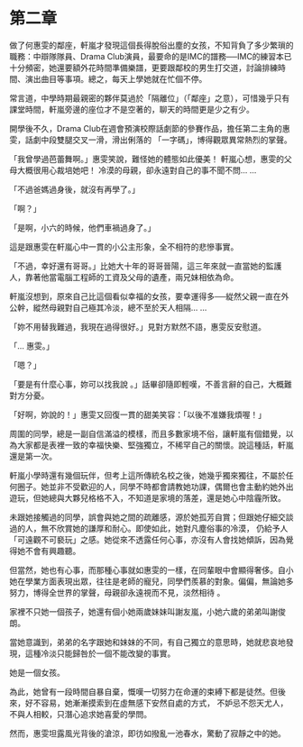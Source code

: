 # 第二章

做了何惠雯的鄰座，軒嵐才發現這個長得脫俗出塵的女孩，不知背負了多少繁瑣的職務：中辯隊隊員、Drama Club演員，最要命的是IMC的譜務──IMC的練習本已十分頻密，她還要額外花時間準備樂譜，更要跟鄰校的男生打交道，討論排練時間、演出曲目等事項。總之，每天上學她就在忙個不停。

常言道，中學時期最親密的夥伴莫過於「隔離位」（「鄰座」之意），可惜幾乎只有課堂時間，軒嵐旁邊的座位才不是空著的，聊天的時間更是少之有少。

開學後不久，Drama Club在週會預演校際話劇節的參賽作品，擔任第二主角的惠雯，話劇中段雙腿交叉一滑，滑出俐落的 「一字碼」，博得觀眾異常熱烈的掌聲。

「我曾學過芭蕾舞啊。」惠雯笑說，難怪她的體態如此優美！ 軒嵐心想，惠雯的父母大概很用心裁培她吧！ 冷漠的母親，卻永遠對自己的事不聞不問… …

「不過爸媽過身後，就沒有再學了。」

「啊？」

「是啊，小六的時候，他們車禍過身了。」

這是跟惠雯在軒嵐心中一貫的小公主形象，全不相符的悲慘事實。

「不過，幸好還有哥哥。」比她大十年的哥哥晉陽，這三年來就一直當她的監護人，靠著他當電腦工程師的工資及父母的遺產，兩兄妹相依為命。

軒嵐沒想到，原來自己比這個看似幸福的女孩，要幸運得多──緃然父親一直在外公幹，縱然母親對自己極其冷淡，總不至於天人相隔… …

「妳不用替我難過，我現在過得很好。」見對方默然不語，惠雯反安慰道。

「… 惠雯。」

「嗯？」

「要是有什麼心事，妳可以找我說 。」話畢卻隨即輕嘆，不善言辭的自己，大概難對方分憂。

「好啊，妳說的！」惠雯又回復一貫的甜美笑容：「以後不准嫌我煩喔！」

周圍的同學，總是一副自信滿溢的模樣，而且多數家境不俗，讓軒嵐有個錯覺，以為大家都是表裡一致的幸福快樂、堅強獨立，不稀罕自己的關懷。說這種話，軒嵐還是第一次。

軒嵐小學時還有幾個玩伴，但考上這所傳統名校之後，她幾乎獨來獨往，不屬於任何圈子。她並非不受歡迎的人，同學不時都會請教她功課，偶爾也會主動約她外出遊玩，但她總與大夥兒格格不入，不知道是家境的落差，還是她心中陰霾所致。

未跟她接觸過的同學，誤會與她之間的疏離感，源於她孤芳自賞；但跟她仔細交談過的人，無不欣賞她的謙厚和耐心。即使如此，她對凡塵俗事的冷漠， 仍給予人「可遠觀不可褻玩」之感。她從來不透露任何心事，亦沒有人會找她傾訴，因為覺得她不會有興趣聽。

但當然，她也有心事，而那種心事就如惠雯的一樣，在同輩眼中會顯得奢侈。自小她在學業方面表現出眾，往往是老師的寵兒，同學們羨慕的對象。偏偏，無論她多努力，博得全世界的掌聲，母親卻永遠視而不見，淡然相待 。

家裡不只她一個孩子，她還有個小她兩歲妹妹叫謝友嵐，小她六歲的弟弟叫謝俊朗。

當她意識到，弟弟的名字跟她和妹妹的不同，有自己獨立的意思時，她就悲哀地發現，這種冷淡只能歸咎於一個不能改變的事實。

她是一個女孩。

為此，她曾有一段時間自暴自棄，慨嘆一切努力在命運的束縛下都是徒然。但後來，好不容易，她漸漸摸索到在虛無感下安然自處的方式， 不妒忌不怨天尤人，不與人相較，只潛心追求她喜愛的學問。

然而，惠雯坦露風光背後的滄涼，即彷如撥亂一池春水，驚動了寂靜之中的她。

